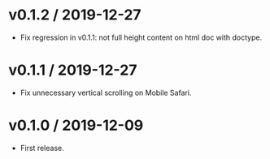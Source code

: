 # v0.1.2 / 2019-12-27

* Fix regression in v0.1.1: not full height content on html doc with
  doctype.

# v0.1.1 / 2019-12-27

* Fix unnecessary vertical scrolling on Mobile Safari.

# v0.1.0 / 2019-12-09

* First release.
